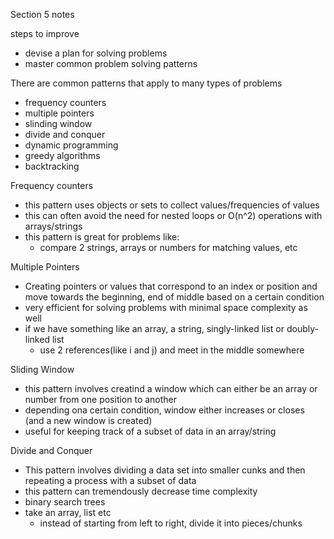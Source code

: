 Section 5 notes

steps to improve
  - devise a plan for solving problems
  - master common problem solving patterns

There are common patterns that apply to many types of problems
  - frequency counters
  - multiple pointers
  - slinding window
  - divide and conquer
  - dynamic programming
  - greedy algorithms
  - backtracking

Frequency counters
  - this pattern uses objects or sets to collect values/frequencies of values
  - this can often avoid the need for nested loops or O(n^2) operations with arrays/strings
  - this pattern is great for problems like:
    - compare 2 strings, arrays or numbers for matching values, etc

Multiple Pointers
  - Creating pointers or values that correspond to an index or position and move towards the beginning, end of middle based on a certain condition
  - very efficient for solving problems with minimal space complexity as well
  - if we have something like an array, a string, singly-linked list or doubly-linked list
    - use 2 references(like i and j) and meet in the middle somewhere

Sliding Window
 -  this pattern involves creatind a window which can either be an array or number from one position to another
 -  depending ona  certain condition, window either increases or closes (and a new window is created)
 -  useful for keeping track of a subset of data in an array/string

Divide and Conquer
  - This pattern involves dividing a data set into smaller cunks and then repeating a process with a subset of data
  - this pattern can tremendously decrease time complexity
  - binary search trees
  - take an array, list etc
    - instead of starting from left to right, divide it into pieces/chunks

